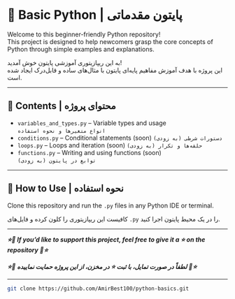 # 🐍 Basic Python | پایتون مقدماتی 

Welcome to this beginner-friendly Python repository!  
This project is designed to help newcomers grasp the core concepts of Python through simple examples and explanations.

به این ریپازیتوری آموزشی پایتون خوش آمدید!  
این پروژه با هدف آموزش مفاهیم پایه‌ای پایتون با مثال‌های ساده و قابل‌درک ایجاد شده است.

---

## 📂 Contents | محتوای پروژه

- `variables_and_types.py` – Variable types and usage  
  `انواع متغیرها و نحوه استفاده`
- `conditions.py` – Conditional statements (soon) 
  `دستورات شرطی (به زودی) ` 
- `loops.py` – Loops and iteration  (soon)
  `حلقه‌ها و تکرار (به زودی) `
- `functions.py` – Writing and using functions (soon)  
  `توابع در پایتون (به زودی) `

---

## 🚀 How to Use | نحوه استفاده

Clone this repository and run the `.py` files in any Python IDE or terminal.

کافیست این ریپازیتوری را کلون کرده و فایل‌های `.py` را در یک محیط پایتون اجرا کنید.


---

***⭐💖  If you’d like to support this project, feel free to give it a ⭐️ on the repository 💖⭐***

***⭐💖  لطفاً در صورت تمایل، با ثبت ⭐️ در مخزن، از این پروژه حمایت نماییده 💖⭐***

---


```bash
git clone https://github.com/AmirBest100/python-basics.git


